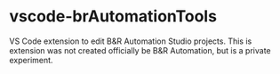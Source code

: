 # vscode-brAutomationTools
VS Code extension to edit B&amp;R Automation Studio projects. This is extension was not created officially be B&R Automation, but is a private experiment.
